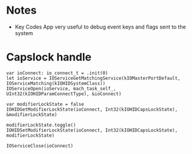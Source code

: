 # Notes
- Key Codes App very useful to debug event keys and flags sent to the system


# Capslock handle
```
var ioConnect: io_connect_t = .init(0)
let ioService = IOServiceGetMatchingService(kIOMasterPortDefault, IOServiceMatching(kIOHIDSystemClass))
IOServiceOpen(ioService, mach_task_self_, UInt32(kIOHIDParamConnectType), &ioConnect)

var modifierLockState = false
IOHIDGetModifierLockState(ioConnect, Int32(kIOHIDCapsLockState), &modifierLockState)

modifierLockState.toggle()
IOHIDSetModifierLockState(ioConnect, Int32(kIOHIDCapsLockState), modifierLockState)

IOServiceClose(ioConnect)
```

